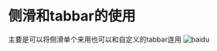 # 侧滑和tabbar的使用
主要是可以将侧滑单个来用也可以和自定义的tabbar连用
![baidu](http://mt1.baidu.com/timg?shitu&quality=100&sharpen=100&er=&imgtype=0&wh_rate=null&size=9&sec=1458204339&di=12fa41287875a5e83bbea3e9107af73f&cut_x=0&cut_y=0&cut_w=0&cut_h=0&src=http%3A%2F%2Fa.hiphotos.baidu.com%2Fimage%2Fpic%2Fitem%2F0823dd54564e9258892ef6a29b82d158ccbf4e67.jpg) 
